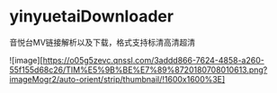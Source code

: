 # yinyuetaiDownloader
音悦台MV链接解析以及下载，格式支持标清高清超清

![image][https://o05g5zevc.qnssl.com/3addd866-7624-4858-a260-55f155d68c26/TIM%E5%9B%BE%E7%89%8720180708010613.png?imageMogr2/auto-orient/strip/thumbnail/!1600x1600%3E]
